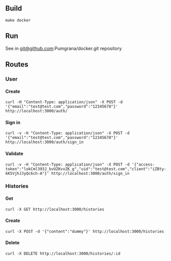 ## Build
```
make docker
```


## Run
See in git@github.com:Pumgrana/docker.git repository


## Routes

### User
#### Create
```
curl -H "Content-Type: application/json" -X POST -d '{"email":"test@test.com","password":"12345678"}' http://localhost:3000/auth/
```
#### Sign in
```
curl -v -H "Content-Type: application/json" -X POST -d '{"email":"test@test.com","password":"12345678"}' http://localhost:3000/auth/sign_in
```
#### Validate
```
curl -v -H "Content-Type: application/json" -X POST -d '{"access-token":"lokCml393J_bvUZKvvZK_g","uid":"test@test.com","client":"iZBty-kK5VjhJJyQc6ch-A"}' http://localhost:3000/auth/sign_in
```

### Histories
#### Get
```
curl -X GET http://localhost:3000/histories
```
#### Create
```
curl -X POST -d '{"content":"dummy"}' http://localhost:3000/histories
```
#### Delete
```
curl -X DELETE http://localhost:3000/histories/:id
```
